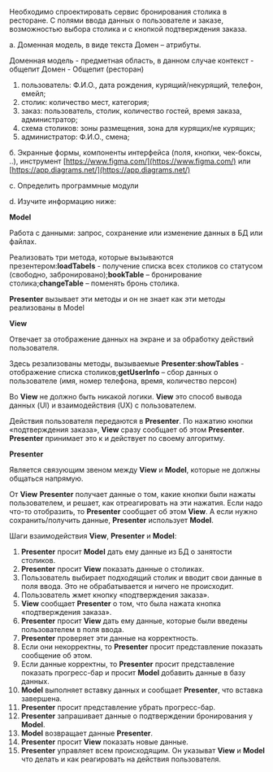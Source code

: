 Необходимо спроектировать сервис бронирования столика в ресторане. C полями ввода данных о пользователе и заказе, возможностью выбора столика и с кнопкой подтверждения заказа.

а. Доменная модель, в виде текста Домен – атрибуты.

Доменная модель - предметная область, в данном случае контекст - общепит
Домен - Общепит (ресторан)

1. пользователь: Ф.И.О., дата рождения, курящий/некурящий, телефон, емейл;
2. столик: количество мест, категория;
3. заказ: пользователь, столик, количество гостей, время заказа, администратор;
4. схема столиков: зоны размещения, зона для курящих/не курящих;
5. администратор: Ф.И.О., смена;

б. Экранные формы, компоненты интерфейса (поля, кнопки, чек-боксы, ..), инструмент [https://www.figma.com/](https://www.figma.com/) или [https://app.diagrams.net/](https://app.diagrams.net/)

с. Определить программные модули

d. Изучите информацию ниже:

**Model**

Работа с данными: запрос, сохранение или изменение данных в БД или файлах.

Реализовать три метода, которые вызываются презентером:**loadTabels** - получение списка всех столиков со статусом (свободно, забронировано);**bookTable** – бронирование столика;**changeTable** – поменять бронь столика.

**Presenter** вызывает эти методы и он не знает как эти методы реализованы в Model

**View**

Отвечает за отображение данных на экране и за обработку действий пользователя.

Здесь резализованы методы, вызываемые **Presenter**:**showTables** - отображение списка столиков;**getUserInfo** – сбор данных о пользователе (имя, номер телефона, время, количество персон)

Во **View** не должно быть никакой логики. **View** это способ вывода данных (UI) и взаимодействия (UX) с пользователем.

Действия пользователя передаются в **Presenter**. По нажатию кнопки  «подтверждения заказа», **View** сразу сообщает об этом **Presenter**. **Presenter** принимает это к и действует по своему алгоритму.

**Presenter**

Является связующим звеном между **View** и **Model**, которые не должны общаться напрямую.

От **View** **Presenter** получает данные о том, какие кнопки были нажаты пользователем, и решает, как отреагировать на эти нажатия. Если надо что-то отобразить, то **Presenter** сообщает об этом **View**. А если нужно сохранить/получить данные, **Presenter** использует **Model**.

Шаги взаимодействия **View**, **Presenter** и **Model**:

1. **Presenter** просит **Model** дать ему данные из БД о занятости столиков.
2. **Presenter** просит **View** показать данные о столиках.
3. Пользователь выбирает подходящий столик и вводит свои данные в поля ввода. Это не обрабатывается и ничего не происходит.
4. Пользователь жмет кнопку «подтверждения заказа».
5. **View** сообщает **Presenter** о том, что была нажата кнопка «подтверждения заказа».
6. **Presenter** просит **View** дать ему данные, которые были введены пользователем в поля ввода.
7. **Presenter** проверяет эти данные на корректность.
8. Если они некорректны, то **Presenter** просит представление показать сообщение об этом.
9. Если данные корректны, то **Presenter** просит представление показать прогресс-бар и просит **Model** добавить данные в базу данных.
10. **Model** выполняет вставку данных и сообщает **Presenter**, что вставка завершена.
11. **Presenter** просит представление убрать прогресс-бар.
12. **Presenter** запрашивает данные о подтверждении бронирования у **Model**.
13. **Model** возвращает данные **Presenter**.
14. **Presenter** просит **View** показать новые данные.
15. **Presenter** управляет всем происходящим. Он указыват **View** и **Model** что делать и как реагировать на действия пользователя.

